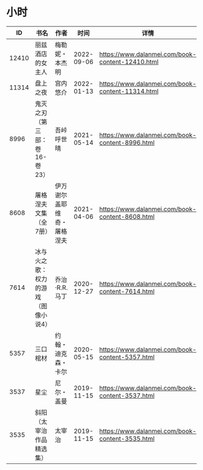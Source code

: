 # 小时

| ID | 书名 | 作者 | 时间 | 详情 | 下载页面 | EPUB下载链接 | MOBI下载链接 | AZW3下载链接 |
| --- | --- | --- | --- | --- | --- | --- | --- | --- |
| 12410 | 丽兹酒店的女主人 | 梅勒妮・本杰明 | 2022-09-06 | https://www.dalanmei.com/book-content-12410.html | https://www.dalanmei.com/download-book-12410.html | http://ct.dalanmei.com/f/31084289-771229248-2244d1 | http://ct.dalanmei.com/f/31084289-771240896-97c0b1 | http://ct.dalanmei.com/f/31084289-771232917-990089 |
| 11314 | 盘上之夜 | 宫内悠介 | 2022-01-13 | https://www.dalanmei.com/book-content-11314.html | https://www.dalanmei.com/download-book-11314.html | http://ct.dalanmei.com/f/31084289-570169723-bd0a5c | http://ct.dalanmei.com/f/31084289-570306292-0805f0 | http://ct.dalanmei.com/f/31084289-570377802-4b80f1 |
| 8996 | 鬼灭之刃（第三部：卷16-卷23） | 吾峠呼世晴 | 2021-05-14 | https://www.dalanmei.com/book-content-8996.html | https://www.dalanmei.com/download-book-8996.html | http://ct.dalanmei.com/f/31084289-571723041-293865 | http://ct.dalanmei.com/f/31084289-572112798-499a39 | http://ct.dalanmei.com/f/31084289-572117290-f6fa4a |
| 8608 | 屠格涅夫文集（全7册） | 伊万谢尔盖耶维奇・屠格涅夫 | 2021-04-06 | https://www.dalanmei.com/book-content-8608.html | https://www.dalanmei.com/download-book-8608.html | http://ct.dalanmei.com/f/31084289-571711817-04c04b | http://ct.dalanmei.com/f/31084289-572114677-5c5771 | http://ct.dalanmei.com/f/31084289-572133248-9f0395 |
| 7614 | 冰与火之歌：权力的游戏（图像小说4） | 乔治·R.R.马丁 | 2020-12-27 | https://www.dalanmei.com/book-content-7614.html | https://www.dalanmei.com/download-book-7614.html | http://ct.dalanmei.com/f/31084289-571642773-e32c7d | http://ct.dalanmei.com/f/31084289-572120569-9e50a6 | http://ct.dalanmei.com/f/31084289-572180930-9b8f67 |
| 5357 | 三口棺材 | 约翰・迪克森・卡尔 | 2020-05-15 | https://www.dalanmei.com/book-content-5357.html | https://www.dalanmei.com/download-book-5357.html | http://ct.dalanmei.com/f/31084289-571498705-a9b287 | http://ct.dalanmei.com/f/31084289-571774951-becf97 | http://ct.dalanmei.com/f/31084289-571919714-07daa4 |
| 3537 | 星尘 | 尼尔・盖曼 | 2019-11-15 | https://www.dalanmei.com/book-content-3537.html | https://www.dalanmei.com/download-book-3537.html | http://ct.dalanmei.com/f/31084289-571551965-ba7e13 | http://ct.dalanmei.com/f/31084289-571879758-398cd0 | http://ct.dalanmei.com/f/31084289-572069145-bd37ff |
| 3535 | 斜阳（太宰治作品精选集） | 太宰治 | 2019-11-15 | https://www.dalanmei.com/book-content-3535.html | https://www.dalanmei.com/download-book-3535.html | http://ct.dalanmei.com/f/31084289-571551998-81c2f4 | http://ct.dalanmei.com/f/31084289-571879803-b69dd7 | http://ct.dalanmei.com/f/31084289-572069157-589159 |
